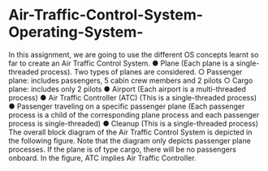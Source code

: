 # Air-Traffic-Control-System-Operating-System-
In this assignment, we are going to use the different OS concepts learnt so far to create an Air Traffic Control System. 
● Plane (Each plane is a single-threaded process). Two types of planes are considered.
○ Passenger plane: includes passengers, 5 cabin crew members and 2 pilots
○ Cargo plane: includes only 2 pilots
● Airport (Each airport is a multi-threaded process)
● Air Traffic Controller (ATC) (This is a single-threaded process)
● Passenger traveling on a specific passenger plane (Each passenger process is a child of the corresponding plane process and each passenger process is single-threaded)
● Cleanup (This is a single-threaded process)
The overall block diagram of the Air Traffic Control System is depicted in the following figure. Note that the diagram only depicts passenger plane processes. If the plane is of type cargo, there will be no passengers onboard. In the figure, ATC implies Air Traffic Controller.
